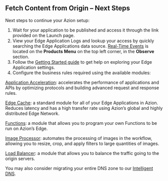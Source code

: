 ## Fetch Content from Origin – Next Steps

Next steps to continue your Azion setup:

1. Wait for your application to be published and access it through the link provided on the Launch page.
2. View your Edge Application Logs and lookup your access by quickly searching the Edge Applications data source. [Real-Time Events](https://www.azion.com/en/documentation/products/real-time-events) is located on the **Products Menu** on the top left corner, in the **Observe** section.
3. Follow the [Getting Started guide](https://www.azion.com/en/documentation/products/getting-started) to get help on exploring your Edge Application settings.
4. Configure the business rules required using the available modules:

[Application Acceleration](https://www.azion.com/en/documentation/products/edge-application/application-acceleration): accelerates the performance of applications and APIs by optimizing protocols and building advanced request and response rules.

[Edge Cache](https://www.azion.com/en/documentation/products/edge-application/edge-caching): a standard module for all of your Edge Applications in Azion. Reduces latency and has a high transfer rate using Azion’s global and highly distributed Edge Network.

[Functions](https://www.azion.com/en/documentation/products/edge-application/edge-functions): a module that allows you to program your own Functions to be run on Azion’s Edge.

[Image Processor](https://www.azion.com/en/documentation/products/edge-application/image-processor): automates the processing of images in the workflow, allowing you to resize, crop, and apply filters to large quantities of images.

[Load Balancer](https://www.azion.com/en/documentation/products/edge-application/load-balancer): a module that allows you to balance the traffic going to the origin servers.

You may also consider migrating your entire DNS zone to our [Intelligent DNS](https://www.azion.com/en/documentation/products/intelligent-dns).
